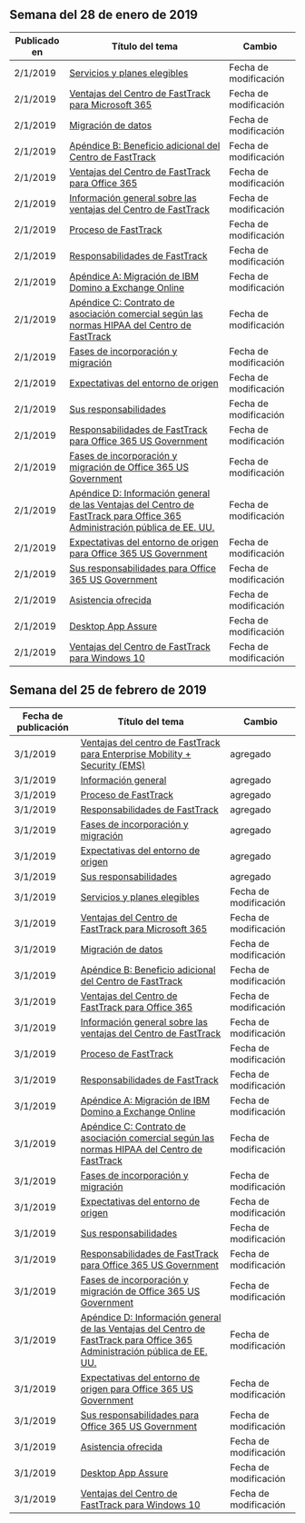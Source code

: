 <!-- This file is generated automatically each week. Changes made to this file will be overwritten.-->




## <a name="week-of-january-28-2019"></a>Semana del 28 de enero de 2019


| Publicado en |Título del tema | Cambio |
|------|------------|--------|
| 2/1/2019 | [Servicios y planes elegibles](/FastTrack/m365-eligible-services-and-plans) | Fecha de modificación |
| 2/1/2019 | [Ventajas del Centro de FastTrack para Microsoft 365](/FastTrack/m365-fasttrack-benefit-overview) | Fecha de modificación |
| 2/1/2019 | [Migración de datos](/FastTrack/o365-data-migration) | Fecha de modificación |
| 2/1/2019 | [Apéndice B: Beneficio adicional del Centro de FastTrack](/FastTrack/o365-fasttrack-additional-benefits) | Fecha de modificación |
| 2/1/2019 | [Ventajas del Centro de FastTrack para Office 365](/FastTrack/o365-fasttrack-benefit-for-office-365) | Fecha de modificación |
| 2/1/2019 | [Información general sobre las ventajas del Centro de FastTrack](/FastTrack/o365-fasttrack-benefit-overview) | Fecha de modificación |
| 2/1/2019 | [Proceso de FastTrack](/FastTrack/o365-fasttrack-process) | Fecha de modificación |
| 2/1/2019 | [Responsabilidades de FastTrack](/FastTrack/o365-fasttrack-responsibilities) | Fecha de modificación |
| 2/1/2019 | [Apéndice A: Migración de IBM Domino a Exchange Online](/FastTrack/o365-from-ibm-domino-to-exchange-online) | Fecha de modificación |
| 2/1/2019 | [Apéndice C: Contrato de asociación comercial según las normas HIPAA del Centro de FastTrack](/FastTrack/o365-hipaa-business-associate-agreement) | Fecha de modificación |
| 2/1/2019 | [Fases de incorporación y migración](/FastTrack/o365-onboarding-and-migration) | Fecha de modificación |
| 2/1/2019 | [Expectativas del entorno de origen](/FastTrack/o365-source-environment-expectations) | Fecha de modificación |
| 2/1/2019 | [Sus responsabilidades](/FastTrack/o365-your-responsibilities) | Fecha de modificación |
| 2/1/2019 | [Responsabilidades de FastTrack para Office 365 US Government](/FastTrack/us-gov-appendix-fasttrack-responsibilities) | Fecha de modificación |
| 2/1/2019 | [Fases de incorporación y migración de Office 365 US Government](/FastTrack/us-gov-appendix-onboarding-and-migration) | Fecha de modificación |
| 2/1/2019 | [Apéndice D: Información general de las Ventajas del Centro de FastTrack para Office 365 Administración pública de EE. UU.](/FastTrack/us-gov-appendix-overview) | Fecha de modificación |
| 2/1/2019 | [Expectativas del entorno de origen para Office 365 US Government](/FastTrack/us-gov-appendix-source-environment-expectations) | Fecha de modificación |
| 2/1/2019 | [Sus responsabilidades para Office 365 US Government](/FastTrack/us-gov-appendix-your-responsibilities) | Fecha de modificación |
| 2/1/2019 | [Asistencia ofrecida](/FastTrack/win-10-daa-assistance-offered) | Fecha de modificación |
| 2/1/2019 | [Desktop App Assure](/FastTrack/win-10-desktop-app-assure) | Fecha de modificación |
| 2/1/2019 | [Ventajas del Centro de FastTrack para Windows 10](/FastTrack/win-10-fasttrack-benefit-for-windows-10) | Fecha de modificación |


## <a name="week-of-february-25-2019"></a>Semana del 25 de febrero de 2019


| Fecha de publicación |Título del tema | Cambio |
|------|------------|--------|
| 3/1/2019 | [Ventajas del centro de FastTrack para Enterprise Mobility + Security (EMS)](/FastTrack/ems-fasttrack-benefit-for-ems) | agregado |
| 3/1/2019 | [Información general](/FastTrack/ems-fasttrack-benefit-overview) | agregado |
| 3/1/2019 | [Proceso de FastTrack](/FastTrack/ems-fasttrack-process) | agregado |
| 3/1/2019 | [Responsabilidades de FastTrack](/FastTrack/ems-fasttrack-responsibilities) | agregado |
| 3/1/2019 | [Fases de incorporación y migración](/FastTrack/ems-onboarding-phases) | agregado |
| 3/1/2019 | [Expectativas del entorno de origen](/FastTrack/ems-source-environment-expectations) | agregado |
| 3/1/2019 | [Sus responsabilidades](/FastTrack/ems-your-responsibilities) | agregado |
| 3/1/2019 | [Servicios y planes elegibles](/FastTrack/m365-eligible-services-and-plans) | Fecha de modificación |
| 3/1/2019 | [Ventajas del Centro de FastTrack para Microsoft 365](/FastTrack/m365-fasttrack-benefit-overview) | Fecha de modificación |
| 3/1/2019 | [Migración de datos](/FastTrack/o365-data-migration) | Fecha de modificación |
| 3/1/2019 | [Apéndice B: Beneficio adicional del Centro de FastTrack](/FastTrack/o365-fasttrack-additional-benefits) | Fecha de modificación |
| 3/1/2019 | [Ventajas del Centro de FastTrack para Office 365](/FastTrack/o365-fasttrack-benefit-for-office-365) | Fecha de modificación |
| 3/1/2019 | [Información general sobre las ventajas del Centro de FastTrack](/FastTrack/o365-fasttrack-benefit-overview) | Fecha de modificación |
| 3/1/2019 | [Proceso de FastTrack](/FastTrack/o365-fasttrack-process) | Fecha de modificación |
| 3/1/2019 | [Responsabilidades de FastTrack](/FastTrack/o365-fasttrack-responsibilities) | Fecha de modificación |
| 3/1/2019 | [Apéndice A: Migración de IBM Domino a Exchange Online](/FastTrack/o365-from-ibm-domino-to-exchange-online) | Fecha de modificación |
| 3/1/2019 | [Apéndice C: Contrato de asociación comercial según las normas HIPAA del Centro de FastTrack](/FastTrack/o365-hipaa-business-associate-agreement) | Fecha de modificación |
| 3/1/2019 | [Fases de incorporación y migración](/FastTrack/o365-onboarding-and-migration) | Fecha de modificación |
| 3/1/2019 | [Expectativas del entorno de origen](/FastTrack/o365-source-environment-expectations) | Fecha de modificación |
| 3/1/2019 | [Sus responsabilidades](/FastTrack/o365-your-responsibilities) | Fecha de modificación |
| 3/1/2019 | [Responsabilidades de FastTrack para Office 365 US Government](/FastTrack/us-gov-appendix-fasttrack-responsibilities) | Fecha de modificación |
| 3/1/2019 | [Fases de incorporación y migración de Office 365 US Government](/FastTrack/us-gov-appendix-onboarding-and-migration) | Fecha de modificación |
| 3/1/2019 | [Apéndice D: Información general de las Ventajas del Centro de FastTrack para Office 365 Administración pública de EE. UU.](/FastTrack/us-gov-appendix-overview) | Fecha de modificación |
| 3/1/2019 | [Expectativas del entorno de origen para Office 365 US Government](/FastTrack/us-gov-appendix-source-environment-expectations) | Fecha de modificación |
| 3/1/2019 | [Sus responsabilidades para Office 365 US Government](/FastTrack/us-gov-appendix-your-responsibilities) | Fecha de modificación |
| 3/1/2019 | [Asistencia ofrecida](/FastTrack/win-10-daa-assistance-offered) | Fecha de modificación |
| 3/1/2019 | [Desktop App Assure](/FastTrack/win-10-desktop-app-assure) | Fecha de modificación |
| 3/1/2019 | [Ventajas del Centro de FastTrack para Windows 10](/FastTrack/win-10-fasttrack-benefit-for-windows-10) | Fecha de modificación |
